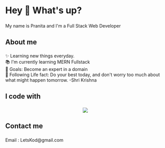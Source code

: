 <h1 align="left">Hey 👋 What's up?</h1>

###

<p align="left">My name is Pranita and I'm a Full Stack Web Developer </p>

###

<h2 align="left">About me</h2>

###

<p align="left">✨ Learning new things everyday.<br>📚 I'm currently learning MERN Fullstack<br>🎯 Goals: Become an expert in a domain<br>🎲 Following Life fact: Do your best today, and don't worry too much about what might happen tomorrow. -Shri Krishna </p>

###

<h2 align="left">I code with</h2>

###


<p align="center">
  <a href="https://skillicons.dev">
    <img src="https://skillicons.dev/icons?i=react,nodejs,nextjs,express,js,jquery,html,css,npm,postman,vscode,ts,mongodb,mysql,graphql,django,dotnet,cs,c,cpp&perline=5" />
  </a>
</p>
</div>

###

<h2 align="left">Contact me</h2>

###

<p align="left">Email : LetsKod@gmail.com </p>
